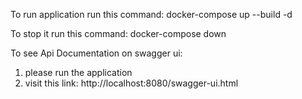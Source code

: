 To run application
run this command: docker-compose up --build -d

To stop it
run this command: docker-compose down

To see Api Documentation on swagger ui:
1) please run the application
2) visit this link: http://localhost:8080/swagger-ui.html 
